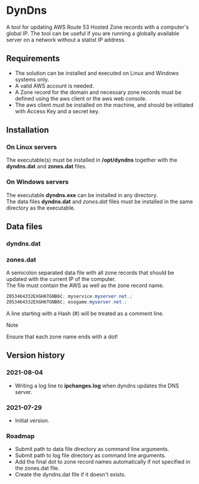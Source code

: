 # DynDns

A tool for updating AWS Route 53 Hosted Zone records with a computer's global IP.
The tool can be useful if you are running a globally available server on a network without a statist IP address.

## Requirements

- The solution can be installed and executed on Linux and Windows systems only.
- A valid AWS account is needed.
- A Zone record for the domain and necessary zone records must be defined using the aws client or the aws web console.
- The aws client must be installed on the machine, and should be initiated with Access Key and a secret key.

## Installation

### On Linux servers

The executable(s) must be installed in **/opt/dyndns** together with the **dyndns.dat** and **zones.dat** files.

### On Windows servers

The executable **dyndns.exe** can be installed in any directory.  
The data files **dyndns.dat** and *zones.dat* files must be installed in the same directory as the executable.

## Data files

### dyndns.dat

### zones.dat

A semicolon separated data file with all zone records that should be updated with the current IP of the computer.  
The file must contain the AWS as well as the zone record name.

```csharp
Z053464332EXGH6TGNB6C; myservice.myserver.net.;
Z053464332EXGH6TGNB6C; esogame.myserver.net.;
```

A line starting with a Hash (#) will be treated as a comment line.

> [!NOTE]
> Ensure that each zone name ends with a dot!

## Version history

### 2021-08-04

- Writing a log line to **ipchanges.log** when dyndns updates the DNS server.

### 2021-07-29

- Initial version.

### Roadmap

- Submit path to data file directory as command line arguments.
- Submit path to log file directory as command line arguments.
- Add the final dot to zone record names automatically if not specified in the zones.dat file.
- Create the dyndns.dat file if it doesn't exists.
